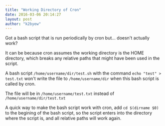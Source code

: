 ```yaml
---
title: "Working Directory of Cron"
date: 2016-03-06 20:14:27
layout: post
author: "k2byew"
---
```

Got a bash script that is run periodically by cron but... doesn't actually work?

It can be because cron assumes the working directory is the HOME directory, which breaks any relative paths that might have been used in the script.


A bash script `/home/username/dir/test.sh` with the command `echo "test" > test.txt` won't write the file to `/home/username/dir` when this bash script is called by cron.

The file will be in `/home/username/test.txt` instead of `/home/username/dir/test.txt`

A quick way to make the bash script work with cron, add `cd $(dirname $0)` to the begining of the bash script, so the script enters into the directory where the script is, and all relative paths will work again.
